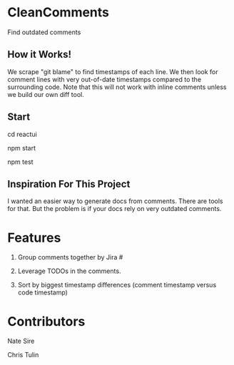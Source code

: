 # CleanComments
Find outdated comments

## How it Works!

We scrape "git blame" to find timestamps of each line. We then look for comment lines with very out-of-date timestamps compared to the surrounding code. Note that this will not work with inline comments unless we build our own diff tool.

## Start

cd reactui

npm start

npm test

## Inspiration For This Project

I wanted an easier way to generate docs from comments. There are tools for that. But the problem is if your docs rely on very outdated comments.

# Features

1. Group comments together by Jira #

2. Leverage TODOs in the comments.

3. Sort by biggest timestamp differences (comment timestamp versus code timestamp)

# Contributors

Nate Sire

Chris Tulin

